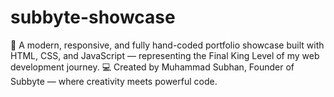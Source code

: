 # subbyte-showcase
🚀 A modern, responsive, and fully hand-coded portfolio showcase built with HTML, CSS, and JavaScript — representing the Final King Level of my web development journey. 💻 Created by Muhammad Subhan, Founder of Subbyte — where creativity meets powerful code.
